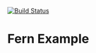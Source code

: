 [![Build Status](https://travis-ci.org/fern-rb/fern-example.svg?branch=master)](https://travis-ci.org/fern-rb/fern-example)

# Fern Example

